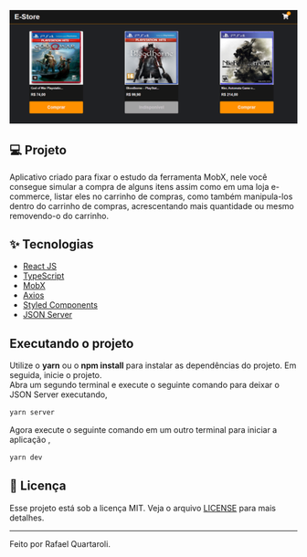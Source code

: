 ![cover](.github/cover.png?style=flat)

## 💻 Projeto
Aplicativo criado para fixar o estudo da ferramenta MobX, nele você consegue simular a compra de alguns itens assim como em uma loja e-commerce, listar eles no carrinho de compras, como também manipula-los dentro do carrinho de compras, acrescentando mais quantidade ou mesmo removendo-o do carrinho.


## ✨ Tecnologias

- [React JS](https://pt-br.reactjs.org/)
- [TypeScript](https://www.typescriptlang.org/)
- [MobX](https://mobx.js.org/README.html)
- [Axios](https://axios-http.com/docs/intro)
- [Styled Components](https://styled-components.com/)
- [JSON Server](https://github.com/typicode/json-server)


## Executando o projeto

Utilize o **yarn** ou o **npm install** para instalar as dependências do projeto.
Em seguida, inicie o projeto.<br/>
Abra um segundo terminal e execute o seguinte comando para deixar o JSON Server executando,

```cl
yarn server
```

Agora execute o seguinte comando em um outro terminal para iniciar a aplicação ,<br/>

```cl
yarn dev
```

## 📄 Licença

Esse projeto está sob a licença MIT. Veja o arquivo [LICENSE](LICENSE.md) para mais detalhes.

---

Feito por Rafael Quartaroli.

<br />